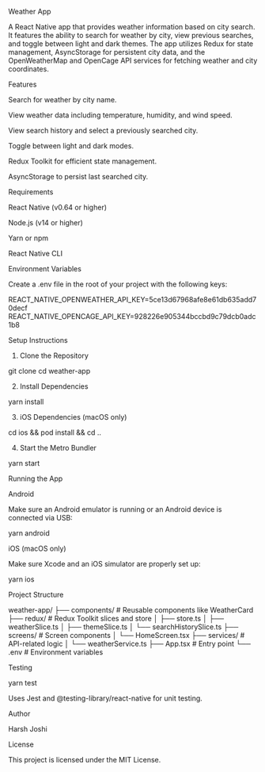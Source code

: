 Weather App

A React Native app that provides weather information based on city search. It features the ability to search for weather by city, view previous searches, and toggle between light and dark themes. The app utilizes Redux for state management, AsyncStorage for persistent city data, and the OpenWeatherMap and OpenCage API services for fetching weather and city coordinates.

Features

Search for weather by city name.

View weather data including temperature, humidity, and wind speed.

View search history and select a previously searched city.

Toggle between light and dark modes.

Redux Toolkit for efficient state management.

AsyncStorage to persist last searched city.

Requirements

React Native (v0.64 or higher)

Node.js (v14 or higher)

Yarn or npm

React Native CLI

Environment Variables

Create a .env file in the root of your project with the following keys:

REACT_NATIVE_OPENWEATHER_API_KEY=5ce13d67968afe8e61db635add70decf
REACT_NATIVE_OPENCAGE_API_KEY=928226e905344bccbd9c79dcb0adc1b8

Setup Instructions

1. Clone the Repository

git clone <repo-url>
cd weather-app

2. Install Dependencies

yarn install

3. iOS Dependencies (macOS only)

cd ios && pod install && cd ..

4. Start the Metro Bundler

yarn start

Running the App

Android

Make sure an Android emulator is running or an Android device is connected via USB:

yarn android

iOS (macOS only)

Make sure Xcode and an iOS simulator are properly set up:

yarn ios

Project Structure

weather-app/
├── components/              # Reusable components like WeatherCard
├── redux/                   # Redux Toolkit slices and store
│   ├── store.ts
│   ├── weatherSlice.ts
│   ├── themeSlice.ts
│   └── searchHistorySlice.ts
├── screens/                 # Screen components
│   └── HomeScreen.tsx
├── services/                # API-related logic
│   └── weatherService.ts
├── App.tsx                  # Entry point
└── .env                     # Environment variables

Testing

yarn test

Uses Jest and @testing-library/react-native for unit testing.

Author

Harsh Joshi

License

This project is licensed under the MIT License.

